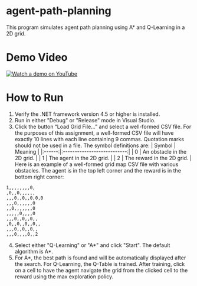 agent-path-planning
====================
This program simulates agent path planning using A* and Q-Learning in a 2D grid.

# Demo Video
[![Watch a demo on YouTube](http://img.youtube.com/vi/LuxOfLlQ530/0.jpg)](http://www.youtube.com/watch?v=LuxOfLlQ530)

# How to Run
1. Verify the .NET framework version 4.5 or higher is installed.
2. Run in either "Debug" or "Release" mode in Visual Studio.
3. Click the button “Load Grid File…” and select a well-formed CSV file. For the purposes of this assignment, a well-formed CSV file will have exactly 10 lines with each line containing 9 commas. Quotation marks should not be used in a file. The symbol definitions are:
| Symbol | Meaning                     |
|:------:|:---------------------------:|
| 0      | An obstacle in the 2D grid. |
| 1      | The agent in the 2D grid.   |
| 2      | The reward in the 2D grid.  |
Here is an example of a well-formed grid map CSV file with various obstacles. The agent is in the top left corner and the reward is in the bottom right corner:
```
1,,,,,,,,0,
,0,,0,,,,,,
,,,0,,0,,0,0,0
,,,0,,,,,,0
,,0,,,,,,,0
,,,,,0,,,,0
,,,0,,0,,0,,
,0,,0,,0,,0,,
,,,0,,0,,0,,
,,,0,,,,0,,2
```
4. Select either "Q-Learning" or "A*" and click "Start". The default algorithm is A*.
5. For A*, the best path is found and will be automatically displayed after the search. For Q-Learning, the Q-Table is trained. After training, click on a cell to have the agent navigate the grid from the clicked cell to the reward using the max exploration policy.
